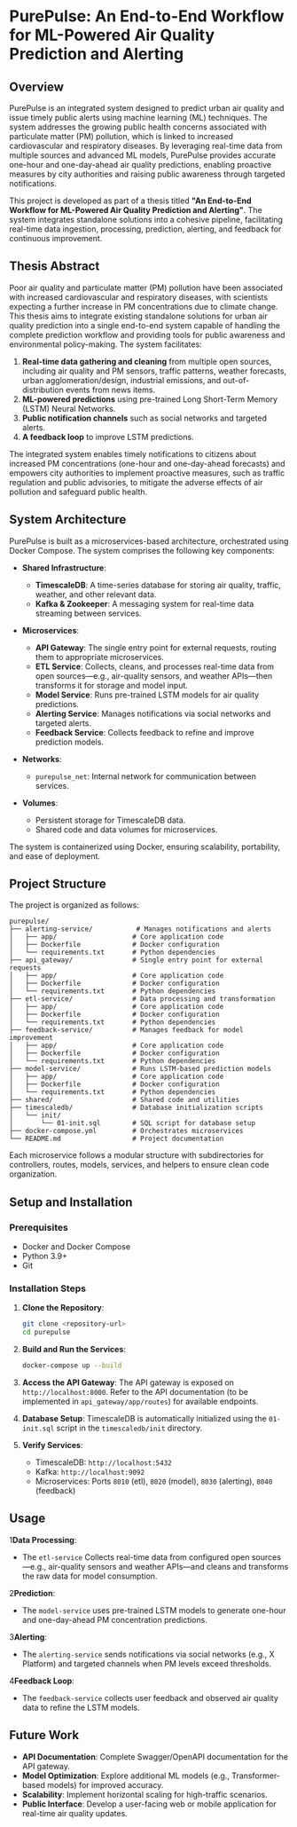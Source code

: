 # PurePulse: An End-to-End Workflow for ML-Powered Air Quality Prediction and Alerting

## Overview

PurePulse is an integrated system designed to predict urban air quality and issue timely public alerts using machine learning (ML) techniques. The system addresses the growing public health concerns associated with particulate matter (PM) pollution, which is linked to increased cardiovascular and respiratory diseases. By leveraging real-time data from multiple sources and advanced ML models, PurePulse provides accurate one-hour and one-day-ahead air quality predictions, enabling proactive measures by city authorities and raising public awareness through targeted notifications.

This project is developed as part of a thesis titled **"An End-to-End Workflow for ML-Powered Air Quality Prediction and Alerting"**. The system integrates standalone solutions into a cohesive pipeline, facilitating real-time data ingestion, processing, prediction, alerting, and feedback for continuous improvement.

## Thesis Abstract

Poor air quality and particulate matter (PM) pollution have been associated with increased cardiovascular and respiratory diseases, with scientists expecting a further increase in PM concentrations due to climate change. This thesis aims to integrate existing standalone solutions for urban air quality prediction into a single end-to-end system capable of handling the complete prediction workflow and providing tools for public awareness and environmental policy-making. The system facilitates:

1. **Real-time data gathering and cleaning** from multiple open sources, including air quality and PM sensors, traffic patterns, weather forecasts, urban agglomeration/design, industrial emissions, and out-of-distribution events from news items.
2. **ML-powered predictions** using pre-trained Long Short-Term Memory (LSTM) Neural Networks.
3. **Public notification channels** such as social networks and targeted alerts.
4. **A feedback loop** to improve LSTM predictions.

The integrated system enables timely notifications to citizens about increased PM concentrations (one-hour and one-day-ahead forecasts) and empowers city authorities to implement proactive measures, such as traffic regulation and public advisories, to mitigate the adverse effects of air pollution and safeguard public health.

## System Architecture

PurePulse is built as a microservices-based architecture, orchestrated using Docker Compose. The system comprises the following key components:

- **Shared Infrastructure**:
  - **TimescaleDB**: A time-series database for storing air quality, traffic, weather, and other relevant data.
  - **Kafka & Zookeeper**: A messaging system for real-time data streaming between services.
  
- **Microservices**:
  - **API Gateway**: The single entry point for external requests, routing them to appropriate microservices.
  - **ETL Service**: Collects, cleans, and processes real-time data from open sources—e.g., air-quality sensors, and weather APIs—then transforms it for storage and model input.
  - **Model Service**: Runs pre-trained LSTM models for air quality predictions.
  - **Alerting Service**: Manages notifications via social networks and targeted alerts.
  - **Feedback Service**: Collects feedback to refine and improve prediction models.

- **Networks**:
  - `purepulse_net`: Internal network for communication between services.

- **Volumes**:
  - Persistent storage for TimescaleDB data.
  - Shared code and data volumes for microservices.

The system is containerized using Docker, ensuring scalability, portability, and ease of deployment.

## Project Structure

The project is organized as follows:

```
purepulse/
├── alerting-service/           # Manages notifications and alerts
│   ├── app/                   # Core application code
│   ├── Dockerfile             # Docker configuration
│   └── requirements.txt       # Python dependencies
├── api_gateway/               # Single entry point for external requests
│   ├── app/                   # Core application code
│   ├── Dockerfile             # Docker configuration
│   └── requirements.txt       # Python dependencies
├── etl-service/               # Data processing and transformation
│   ├── app/                   # Core application code
│   ├── Dockerfile             # Docker configuration
│   └── requirements.txt       # Python dependencies
├── feedback-service/          # Manages feedback for model improvement
│   ├── app/                   # Core application code
│   ├── Dockerfile             # Docker configuration
│   └── requirements.txt       # Python dependencies
├── model-service/             # Runs LSTM-based prediction models
│   ├── app/                   # Core application code
│   ├── Dockerfile             # Docker configuration
│   └── requirements.txt       # Python dependencies
├── shared/                    # Shared code and utilities
├── timescaledb/               # Database initialization scripts
│   └── init/
│       └── 01-init.sql        # SQL script for database setup
├── docker-compose.yml         # Orchestrates microservices
└── README.md                  # Project documentation
```

Each microservice follows a modular structure with subdirectories for controllers, routes, models, services, and helpers to ensure clean code organization.

## Setup and Installation

### Prerequisites
- Docker and Docker Compose
- Python 3.9+
- Git

### Installation Steps
1. **Clone the Repository**:
   ```bash
   git clone <repository-url>
   cd purepulse
   ```

2. **Build and Run the Services**:
   ```bash
   docker-compose up --build
   ```

3. **Access the API Gateway**:
   The API gateway is exposed on `http://localhost:8000`. Refer to the API documentation (to be implemented in `api_gateway/app/routes`) for available endpoints.

4. **Database Setup**:
   TimescaleDB is automatically initialized using the `01-init.sql` script in the `timescaledb/init` directory.

5. **Verify Services**:
   - TimescaleDB: `http://localhost:5432`
   - Kafka: `http://localhost:9092`
   - Microservices: Ports `8010` (etl), `8020` (model), `8030` (alerting), `8040` (feedback)

## Usage

1**Data Processing**:
   - The `etl-service` Collects real-time data from configured open sources—e.g., air-quality sensors and weather APIs—and cleans and transforms the raw data for model consumption.

2**Prediction**:
   - The `model-service` uses pre-trained LSTM models to generate one-hour and one-day-ahead PM concentration predictions.

3**Alerting**:
   - The `alerting-service` sends notifications via social networks (e.g., X Platform) and targeted channels when PM levels exceed thresholds.

4**Feedback Loop**:
   - The `feedback-service` collects user feedback and observed air quality data to refine the LSTM models.

## Future Work

- **API Documentation**: Complete Swagger/OpenAPI documentation for the API gateway.
- **Model Optimization**: Explore additional ML models (e.g., Transformer-based models) for improved accuracy.
- **Scalability**: Implement horizontal scaling for high-traffic scenarios.
- **Public Interface**: Develop a user-facing web or mobile application for real-time air quality updates.
